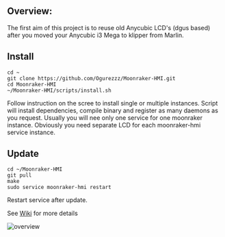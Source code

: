 Overview:
---
The first aim of this project is to reuse old Anycubic LCD's (dgus based) after you moved your Anycubic i3 Mega to klipper from Marlin.

Install
--
```
cd ~
git clone https://github.com/Ogurezzz/Moonraker-HMI.git
cd Moonraker-HMI
~/Moonraker-HMI/scripts/install.sh
```
Follow instruction on the scree to install single or multiple instances.
Script will install dependencies, compile binary and register as many daemons as you request. Usually you will nee only one service for one moonraker instance. Obviously you need separate LCD for each moonraker-hmi service instance.


Update
---
```
cd ~/Moonraker-HMI
git pull
make
sudo service moonraker-hmi restart
```
Restart service after update.

See [Wiki](https://github.com/Ogurezzz/Moonraker-HMI/wiki) for more details

![overview](Pictures/overview.jpg)
